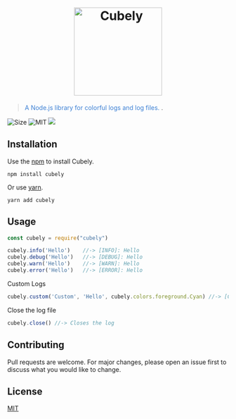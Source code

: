 <h1 align="center">
	<img src="https://imgur.com/e7CJWAg.png" alt="Cubely" width="200"/>
</h1>

> <span style="color:#3D80D4">A Node.js library for colorful logs and log files.
</span>.


<img src="https://img.shields.io/bundlephobia/min/cubely" alt="Size"/>
<img src="https://img.shields.io/npm/l/cubely" alt="MIT"/>
<img src="https://img.shields.io/npm/v/cubely" ald="Version">

## Installation

Use the [npm](https://www.npmjs.com/get-npm) to install Cubely.

```npm
npm install cubely
```
Or use [yarn](https://classic.yarnpkg.com/en/docs/install/).
```yarn
yarn add cubely
```

## Usage

```js
const cubely = require("cubely")
```

```js
cubely.info('Hello')    //-> [INFO]: Hello
cubely.debug('Hello')   //-> [DEBUG]: Hello
cubely.warn('Hello')    //-> [WARN]: Hello
cubely.error('Hello')   //-> [ERROR]: Hello
```

Custom Logs
```js
cubely.custom('Custom', 'Hello', cubely.colors.foreground.Cyan) //-> [Custom]: Hello
```

Close the log file
```js
cubely.close() //-> Closes the log
```

## Contributing
Pull requests are welcome. For major changes, please open an issue first to discuss what you would like to change.
## License
[MIT](https://choosealicense.com/licenses/mit/)